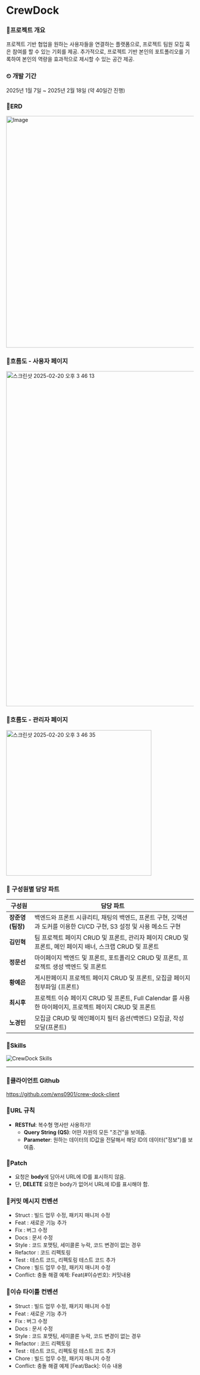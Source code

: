 # CrewDock

### 📍프로젝트 개요
프로젝트 기반 협업을 원하는 사용자들을 연결하는 플랫폼으로, 프로젝트 팀원 모집 혹은 참여를 할 수 있는 기회를 제공. 추가적으로, 프로젝트 기반 본인의 포트폴리오를 기록하여 본인의 역량을 효과적으로 제시할 수 있는 공간 제공.

### ⏲ 개발 기간
2025년 1월 7일 ~ 2025년 2월 18일 (약 40일간 진행)

### 📍ERD
<img width="621" alt="Image" src="https://github.com/user-attachments/assets/3d4a2409-f6c0-4a35-acc0-131b187d5ae8" />

### 📍흐름도 - 사용자 페이지
<img width="898" alt="스크린샷 2025-02-20 오후 3 46 13" src="https://github.com/user-attachments/assets/327f68b1-b6f9-40a9-8a76-7c5fefe05a37" />


### 📍흐름도 - 관리자 페이지
<img width="390" alt="스크린샷 2025-02-20 오후 3 46 35" src="https://github.com/user-attachments/assets/adfc4913-9f40-4742-85f6-5cd2d359c165" />


### 👥 구성원별 담당 파트
|구성원|담당 파트|
|------|---|
|**장준영(팀장)**|백엔드와 프론트 시큐리티, 채팅의 백엔드, 프론트 구현,  깃액션과 도커를 이용한 CI/CD 구현, S3 설정 및 사용 메소드 구현|
|**김민혁**|팀 프로젝트 페이지 CRUD 및 프론트, 관리자 페이지 CRUD 및 프론트, 메인 페이지 배너, 스크랩 CRUD 및 프론트|
|**정문선**|마이페이지 백엔드 및 프론트, 포트폴리오 CRUD 및 프론트, 프로젝트 생성 백엔드 및 프론트|
|**황예은**|게시판페이지 프로젝트 페이지 CRUD 및 프론트, 모집글 페이지 첨부파일 (프론트)|
|**최시후**|프로젝트 이슈 페이지 CRUD 및 프론트, Full Calendar 를 사용한 마이페이지, 프로젝트 페이지 CRUD 및 프론트|
|**노경민**|모집글 CRUD 및 메인페이지 필터 옵션(백엔드) 모집글, 작성 모달(프론트)|

### 📍Skills
![CrewDock Skills](https://github.com/user-attachments/assets/de795cb5-6430-4f57-82cb-45e88f5014f7)

<hr/>

### 📍클라이언트 Github 
https://github.com/wns0901/crew-dock-client

### 📍URL 규칙
- **RESTful**: 복수형 명사만 사용하기!
  - **Query String (QS)**: 어떤 자원의 모든 "조건"을 보여줌.
  - **Parameter**: 원하는 데이터의 ID값을 전달해서 해당 ID의 데이터("정보")를 보여줌.

### 📍Patch
- 요청은 **body**에 담아서 URL에 ID를 표시하지 않음.
- 단, **DELETE** 요청은 body가 없어서 URL에 ID를 표시해야 함.

### 📍커밋 메시지 컨벤션
- Struct : 빌드 업무 수정, 패키지 매니저 수정
- Feat : 새로운 기능 추가
- Fix : 버그 수정
- Docs : 문서 수정
- Style : 코드 포맷팅, 세미콜론 누락, 코드 변경이 없는 경우
- Refactor : 코드 리펙토링
- Test : 테스트 코드, 리펙토링 테스트 코드 추가
- Chore : 빌드 업무 수정, 패키지 매니저 수정
- Conflict: 충돌 해결
예제: Feat(#이슈번호): 커밋내용

### 📍이슈 타이틀 컨벤션
- Struct : 빌드 업무 수정, 패키지 매니저 수정
- Feat : 새로운 기능 추가
- Fix : 버그 수정
- Docs : 문서 수정
- Style : 코드 포맷팅, 세미콜론 누락, 코드 변경이 없는 경우
- Refactor : 코드 리펙토링
- Test : 테스트 코드, 리펙토링 테스트 코드 추가
- Chore : 빌드 업무 수정, 패키지 매니저 수정
- Conflict: 충돌 해결
예제 [Feat/Back]: 이슈 내용


